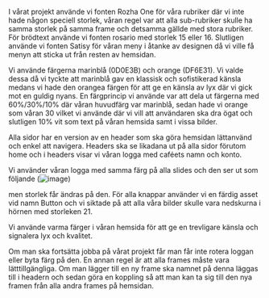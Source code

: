I vårat projekt använde vi fonten Rozha One för våra rubriker där vi inte hade någon speciell storlek, våran regel var att alla sub-rubriker
skulle ha samma storlek på samma frame och detsamma gällde med stora rubriker. För brödtext använde vi fonten rosario med storlek 15 eller 
16. Slutligen använde vi fonten Satisy för våran meny i åtanke av designen då vi ville få menyn att sticka ut från resten av hemsidan.

Vi använde färgerna marinblå (0D0E3B) och orange (DF6E31). Vi valde dessa då vi tyckte att marinblå gav en klassisk och sofistikerad känsla 
medans vi hade den orangea färgen för att ge en känsla av lyx där vi gick mot en guldig nyans. En färgprincip vi använde var att dela ut
färgerna med 60%/30%/10% där våran huvudfärg var marinblå, sedan hade vi orange som våran 30 vilket vi använde där vi vill att 
användaren ska dra ögat och slutligen 10% vit som text på våran hemsida samt i vissa bilder.

Alla sidor har en version av en header som ska göra hemsidan lättanvänd och enkel att navigera. Headers ska se likadana ut på alla sidor 
förutom home och i headers visar vi våran logga med caféets namn och konto.

Vi använder våran logga med samma färg på alla slides och den ser ut som följande (![image](https://github.com/user-attachments/assets/814f536c-ab70-4cfb-b79f-5e3ba8d6ece5))

men storlek får ändras på den. För alla knappar använder vi en färdig asset vid namn Button och vi siktade på att alla våra bilder skulle 
vara nedskurna i hörnen med storleken 21.

Vi använde varma färger i våran hemsida för att ge en trevligare känsla och signalera lyx och kvalitet.

Om man ska fortsätta jobba på vårat projekt får man får inte rotera loggan eller byta färg på den. En annan regel är att alla frames 
måste vara lätttillgängliga. Om man lägger till en ny frame ska namnet på denna läggas till i headern och sedan göra en koppling
så att man kan ta sig till den nya framen från alla andra frames på hemsidan.
